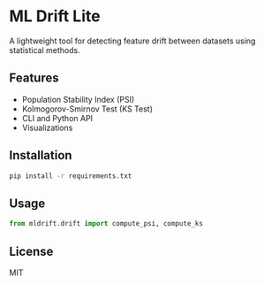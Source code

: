 # ML Drift Lite

A lightweight tool for detecting feature drift between datasets using statistical methods.

## Features
- Population Stability Index (PSI)
- Kolmogorov-Smirnov Test (KS Test)
- CLI and Python API
- Visualizations

## Installation
```bash
pip install -r requirements.txt
```

## Usage
```python
from mldrift.drift import compute_psi, compute_ks
```

## License
MIT
